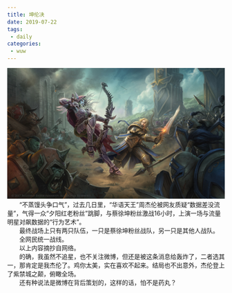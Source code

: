 ```yaml
---
title: 坤伦决
date: 2019-07-22
tags:
 - daily
categories:
 - wuw
---
```


 ![1](https://raw.githubusercontent.com/qbmzc/images/master/mdimage/2019/wallhaven-8xv91k.jpg)  
&emsp;&emsp;“不蒸馒头争口气”，过去几日里，“华语天王”周杰伦被网友质疑“数据差没流量”，气得一众“夕阳红老粉丝”跳脚，与蔡徐坤粉丝激战16小时，上演一场与流量明星对飙数据的“行为艺术”。  
&emsp;&emsp;最终战场上只有两只队伍，一只是蔡徐坤粉丝战队，另一只是其他人战队。  
&emsp;&emsp;全网民统一战线。  
&emsp;&emsp;以上内容摘抄自网络。  
&emsp;&emsp;的确，我虽然不追星，也不关注微博，但还是被这条消息给轰炸了，二者选其一，那肯定是我杰伦了。鸡你太美，实在喜欢不起来。结局也不出意外，杰伦登上了紫禁城之颠，俯瞰全场。  
&emsp;&emsp;还有种说法是微博在背后策划的，这样的话，怕不是药丸？
